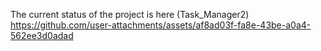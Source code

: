The current status of the project is here (Task_Manager2)
https://github.com/user-attachments/assets/af8ad03f-fa8e-43be-a0a4-562ee3d0adad
